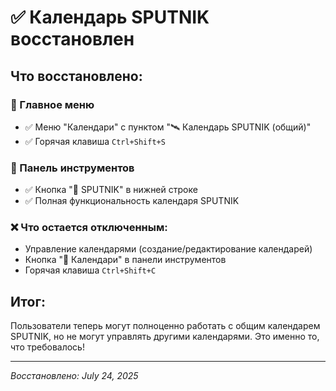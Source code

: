 # ✅ Календарь SPUTNIK восстановлен

## Что восстановлено:

### 📅 Главное меню
- ✅ Меню "Календари" с пунктом "🛰️ Календарь SPUTNIK (общий)"
- ✅ Горячая клавиша `Ctrl+Shift+S`

### 🔧 Панель инструментов  
- ✅ Кнопка "🎯 SPUTNIK" в нижней строке
- ✅ Полная функциональность календаря SPUTNIK

### ❌ Что остается отключенным:
- Управление календарями (создание/редактирование календарей)
- Кнопка "📅 Календари" в панели инструментов
- Горячая клавиша `Ctrl+Shift+C`

## Итог:
Пользователи теперь могут полноценно работать с общим календарем SPUTNIK, но не могут управлять другими календарями. Это именно то, что требовалось!

---
_Восстановлено: July 24, 2025_
